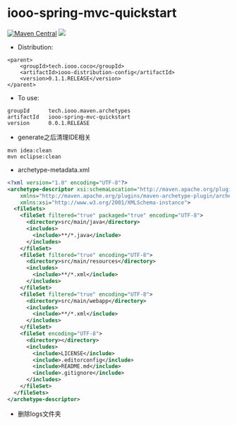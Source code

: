 # iooo-spring-mvc-quickstart

[![Maven Central](https://maven-badges.herokuapp.com/maven-central/tech.iooo.maven.archetypes/iooo-spring-mvc-quickstart-archetype/badge.svg)](https://maven-badges.herokuapp.com/maven-central/tech.iooo.maven.archetypes/iooo-spring-mvc-quickstart-archetype) [![](https://jitpack.io/v/Ivan97/iooo-spring-mvc-quickstart.svg)](https://jitpack.io/#Ivan97/iooo-spring-mvc-quickstart)

- Distribution:

```
<parent>
    <groupId>tech.iooo.coco</groupId>
    <artifactId>iooo-distribution-config</artifactId>
    <version>0.1.1.RELEASE</version>
</parent>
```

- To use:

```
groupId      tech.iooo.maven.archetypes
artifactId   iooo-spring-mvc-quickstart
version      0.0.1.RELEASE
```

- generate之后清理IDE相关
```
mvn idea:clean
mvn eclipse:clean
```

- archetype-metadata.xml
```xml
<?xml version="1.0" encoding="UTF-8"?>
<archetype-descriptor xsi:schemaLocation="http://maven.apache.org/plugins/maven-archetype-plugin/archetype-descriptor/1.0.0 http://maven.apache.org/xsd/archetype-descriptor-1.0.0.xsd" name="iooo-spring-mvc-quickstart"
    xmlns="http://maven.apache.org/plugins/maven-archetype-plugin/archetype-descriptor/1.0.0"
    xmlns:xsi="http://www.w3.org/2001/XMLSchema-instance">
  <fileSets>
    <fileSet filtered="true" packaged="true" encoding="UTF-8">
      <directory>src/main/java</directory>
      <includes>
        <include>**/*.java</include>
      </includes>
    </fileSet>
    <fileSet filtered="true" encoding="UTF-8">
      <directory>src/main/resources</directory>
      <includes>
        <include>**/*.xml</include>
      </includes>
    </fileSet>
    <fileSet filtered="true" encoding="UTF-8">
      <directory>src/main/webapp</directory>
      <includes>
        <include>**/*.xml</include>
      </includes>
    </fileSet>
    <fileSet encoding="UTF-8">
      <directory></directory>
      <includes>
        <include>LICENSE</include>
        <include>.editorconfig</include>
        <include>README.md</include>
        <include>.gitignore</include>
      </includes>
    </fileSet>
  </fileSets>
</archetype-descriptor>

```

- 删除logs文件夹
